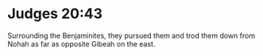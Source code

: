 # Judges 20:43

Surrounding the Benjaminites, they pursued them and trod them down from Nohah as far as opposite Gibeah on the east.
